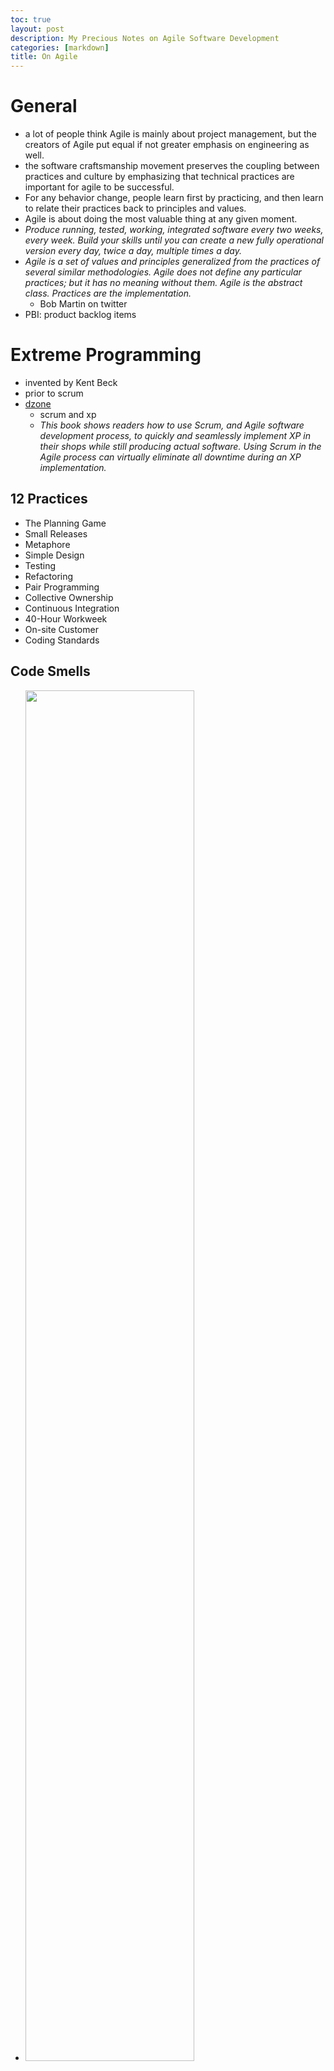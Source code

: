 ```yaml
---
toc: true
layout: post
description: My Precious Notes on Agile Software Development
categories: [markdown]
title: On Agile
---
```

# General
* a lot of people think Agile is mainly about project management, but the
  creators of Agile put equal if not greater emphasis on engineering as well.
* the software craftsmanship movement preserves the coupling between practices
  and culture by emphasizing that technical practices are important for agile to
  be successful.
* For any behavior change, people learn first by practicing, and then learn to
  relate their practices back to principles and values.
* Agile is about doing the most valuable thing at any given moment.
* _Produce running, tested, working, integrated software every two weeks, every week. Build your skills until you can create a new fully operational version every day, twice a day, multiple times a day._
* _Agile is a set of values and principles generalized from the practices of several similar methodologies. Agile does not define any particular practices; but it has no meaning without them. Agile is the abstract class. Practices are the implementation._
    * Bob Martin on twitter
* PBI: product backlog items


# Extreme Programming
* invented by Kent Beck
* prior to scrum
* [dzone](https://dzone.com/articles/scrum-and-xp)
    * scrum and xp
    * _This book shows readers how to use Scrum, and Agile software development process, to quickly and seamlessly implement XP in their shops while still producing actual software. Using Scrum in the Agile process can virtually eliminate all downtime during an XP implementation._

## 12 Practices
* The Planning Game
* Small Releases
* Metaphore
* Simple Design
* Testing
* Refactoring
* Pair Programming
* Collective Ownership
* Continuous Integration
* 40-Hour Workweek
* On-site Customer
* Coding Standards

## Code Smells
* <img src="http://borlandc.pek3b.qingstor.com/soft-skill/code-smells.png" width=75%>


# Scrum
<img src="http://borlandc.pek3b.qingstor.com/devops/scrum.png" width=65%>

## Terms
* burndown - how much work is remaining to be done 
* burnup - how much work has been completed
* DRE - defect removal efficiency
    * DRE is the percentage of bugs identified and corrected internally compared to the total bugs in the complete release life cycle.
* CSAT - customer satisfaction

## User Story Map
<img src="http://borlandc.pek3b.qingstor.com/devops/user-story-mapping-3.png" width=75%>

User story mapping is a technique developed by Jeff Patton during his long practice as an Agile product owner/scrum master. A story map received its name because it helps map out user stories and other backlog items visually. Items are arranged in two dimensions: The vertical one denotes priority, while the horizontal one represents steps a user takes to perform actions in the system (user journey).


# Code Review
* [dzone](https://dzone.com/articles/4-types-of-code-reviews-any-professional-developer)
    * 4 types of code review
    * suggests async by default
* [smartbear](https://smartbear.com/learn/code-review/guide-to-code-review-process/)
    * general
    * performance
    * security
    * documentation
    * testing
* [atlassian](https://www.atlassian.com/agile/software-development/code-reviews)
* [dev.to](https://dev.to/codemouse92/10-principles-of-a-good-code-review-2eg)
    * practical principles of code review
* [nyu](https://nyu-cds.github.io/effective-code-reviews/03-checklist/)
    * effective code review check list
* [sonar-go](https://github.com/SonarSource/sonar-go)
    * replaces community plugin since May 2018
* [awesome code review](https://github.com/joho/awesome-code-review)
* [jboss](https://www.jboss.org/dms/judcon/presentations/Boston2011/JUDConBoston2011_day1track2session6.pdf)
    * slides about git but has 2 pages on code review
* [tips, 8](https://kellysutton.com/2018/10/08/8-tips-for-great-code-reviews.html)
    * _Latency is Key_

## Goals
* goal
    * catch bug
    * share knowledge
    * increase readbility
    * increase communication
    * learn, mentorship
* non goal
    * i am smarter than you
    * i write better code
    * you suck!

## Best Practices
* self review by author him/her self
* patch size matters
    * 400 lines or less, otherwise breaks into smaller commits
* time matters
    * 60 minutes or less
* think of all scenarios
* golang: separate vendor commit and actual change

## What to Review
* logic error
* correct and full understanding of requirements
* design: easy to implement, easy to understand
    * ask questions, discuss them!
* test: is there unit test that can be added?
* style: does the code conform to existing style
    * var name
    * comments adequte
    * function complexity?
* unchecked return value
* are all input checked?

# User Story
* _User Story is a small (actually, the smallest) piece of work that represents some value to an end user and can be delivered during a sprint._
* template
    * “As a [persona], I [want to], [so that].”
* **Epics** are large work items broken down into a set of stories, and multiple epics comprise an **initiative.** 
* Epics are not testable, otherwise, user stories should be testable
    * with the exception of non-funcitonal stories
* INVEST
    * independent
    * negotiable
    * valuable
    * estimable
    * small
    * testable
* [atlassian](https://www.atlassian.com/agile/project-management/user-stories)
    * apparently Atlassian knows something about user stories
* [stormotion](https://stormotion.io/blog/how-to-write-a-good-user-story-with-examples-templates/)
    * nice introduction article


# Scaling Agile
* LeSS - large scale scrum
    * Sprint Planning, Sprint Review and Sprint Retrospective runs at the same time for all teams.


# Culture

## Team Culture
<img src="http://borlandc.pek3b.qingstor.com/devops/team-culture.jpeg" width=75%>

* by a guy from Windows NT team
* referenced by Dave Chaney [here](https://dave.cheney.net/2020/02/23/the-zen-of-go)


# Links
* [infoq](https://www.infoq.com/news/2018/06/developers-should-abandon-agile)
    * Ron Jeffries says developers should abandon Agile
    * Faux Agile, Dark Agile
* [ronjeffries](https://ronjeffries.com/articles/018-01ff/abandon-1/)
    * developers abandon Agile
* [the manifestor](http://agilemanifesto.org)
* [wikipedia](https://www.wikiwand.com/en/Agile_software_development)
* [cleancoder](http://blog.cleancoder.com/uncle-bob/2018/08/28/CraftsmanshipMovement.html)
    * agile vs manager
* [infoq](https://www.infoq.com/articles/scrum-multiple-teams-frameworks)
    * multiple teams scrum framework
* [refactoring 2nd ed](https://www.slideshare.net/jexp/refactoring-2nd-edition)
    * slides on refactoring 2nd edition
    * by one of the book reviewer
* [martin, 2018, aus](https://martinfowler.com/articles/agile-aus-2018.html)
    * the state of agile in 2018
    * a talk Martin Fowler given in Austrilia
    * summary:
        1. Get rid of the Agile Industrial Complex and the idea of imposing stuff on teams. Let teams work out the way they should work themselves.
        1. Raise the importance of technical excellence, and never forget that when writing software, the technology side is really vital
        1. and organize around products.
* [infoq, metrics](https://www.infoq.com/articles/metrics-agile-teams)
    * The Importance of Metrics to Agile Teams
    * _Firstly, the reporting found within common workflow management tools like Jira is not optimised to provide the level of reporting that many teams require for an effective SI programme._
